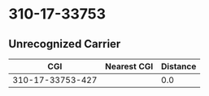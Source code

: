 # 310-17-33753
## Unrecognized Carrier


| CGI | Nearest CGI | Distance |
|-----|-------------|----------|
| 310-17-33753-427 |  | 0.0 |
